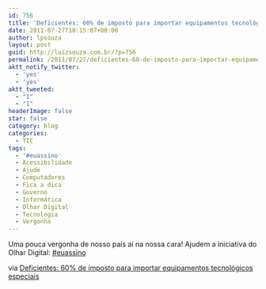 ```yaml
---
id: 756
title: 'Deficientes: 60% de imposto para importar equipamentos tecnológicos especiais'
date: 2011-07-27T10:15:07+00:00
author: lpsouza
layout: post
guid: http://luizsouza.com.br/?p=756
permalink: /2011/07/27/deficientes-60-de-imposto-para-importar-equipamentos-tecnologicos-especiais/
aktt_notify_twitter:
  - 'yes'
  - 'yes'
aktt_tweeted:
  - "1"
  - "1"
headerImage: false
star: false
category: blog
categories:
  - TIC
tags:
  - '#euassino'
  - Acessibilidade
  - Ajude
  - Computadores
  - Fica a dica
  - Governo
  - Informática
  - Olhar Digital
  - Tecnologia
  - Vergonha
---
```

Uma pouca vergonha de nosso país aí na nossa cara! Ajudem a iniciativa do Olhar Digital: <a title="Campanha #euassino" href="http://www.olhardigital.com.br/euassino" target="_blank">#euassino</a>

via <a title="Deficientes: 60% de imposto para importar equipamentos tecnológicos especiais " href="http://www.olhardigital.com.br//produtos/central_de_videos/deficientes_60_de_imposto_para_importar_equipamentos_tecnologicos_especiais" target="_blank">Deficientes: 60% de imposto para importar equipamentos tecnológicos especiais</a>